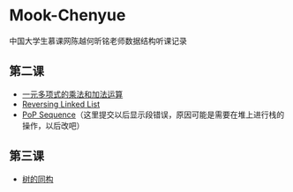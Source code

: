 # Mook-Chenyue
中国大学生慕课网陈越何昕铭老师数据结构听课记录
## 第二课
* [一元多项式的乘法和加法运算](AddplusMult.c)
* [Reversing Linked List](ReversingList.c)    
* [PoP Sequence](PopSequence.c)（这里提交以后显示段错误，原因可能是需要在堆上进行栈的操作，以后改吧）
## 第三课
* [树的同构](HasSameCom.c)
